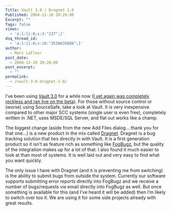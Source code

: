 ```yaml
---
Title: Vault 3.0 / Dragnet 1.0
Published: 2004-12-10 20:28:00
Excerpt: ""
Tags: false
views:
  - 'a:1:{i:0;s:3:"237";}'
dsq_thread_id:
  - 'a:1:{i:0;s:10:"3538635686";}'
author:
  - Marc LaFleur
post_date:
  - 2004-12-10 20:28:00
post_excerpt:
  - ""
permalink:
  - /vault-3-0-dragnet-1-0/
---
```

<div class="Section1"> <p>I&rsquo;ve been using <a href="http://www.sourcegear.com/vault/" target="_blank">Vault 3.0</a> for a while now (<a href="http://weblogs.asp.net/mlafleur/archive/2004/01/14/58754.aspx" target="_blank">I yet again was completely reckless and ran live on the beta</a>). For those without source control or (worse) using SourceSafe, take a look at Vault. It is very inexpensive compared to other major SCC systems (single user is even free), completely written in .NET, uses MSDE/SQL Server, and flat out works like a champ.</p> <p>The biggest change (aside from the new Add Files dialog&hellip; thank you for that one&hellip;) is a new product in the mix called <a href="http://www.sourcegear.com/dragnet/index.html" target="_blank">Dragnet</a>. Dragnet is a bug tracking solution that ties directly in with Vault. It is a first generation product so it isn&rsquo;t as feature rich as something like <a href="http://www.fogbugz.com/" target="_blank">FogBugz</a>, but the quality of the integration makes up for a lot of that. I also found it much easier to look at than most of systems. It is well laid out and very easy to find what you want quickly.</p> <p>The only issue I have with Dragnet (and it is preventing me from switching) is the ability to submit bugs from outside the system. Currently our software supports submitting error reports directly into FogBugz and we receive a number of bugs/requests via email directly into FogBugz as well. But once something is available for this (and I&rsquo;ve heard it will be added) then I&rsquo;m likely to switch over too it. We are using it for some side projects already with great results.</p></div>